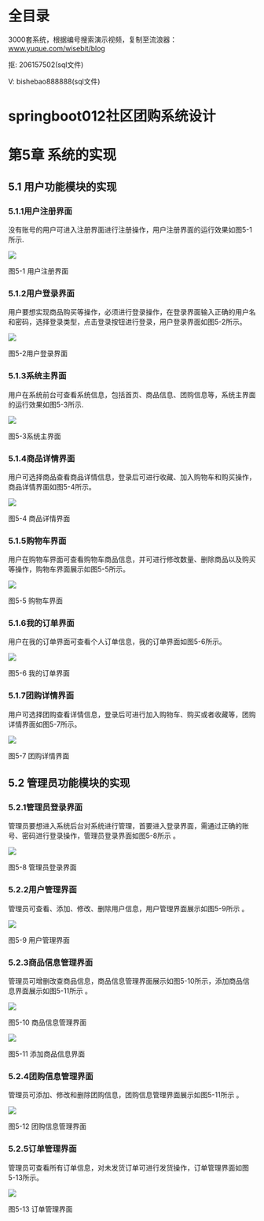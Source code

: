 # 全目录

3000套系统，根据编号搜索演示视频，复制至流浪器：www.yuque.com/wisebit/blog


<p>抠: 206157502(sql文件)</p>
<p>V: bishebao888888(sql文件)</p>

# springboot012社区团购系统设计



# 第5章  系统的实现

## 5.1 用户功能模块的实现
### 5.1.1用户注册界面
没有账号的用户可进入注册界面进行注册操作，用户注册界面的运行效果如图5-1所示.

![](/md/blog.016.png)

图5-1 用户注册界面
### 5.1.2用户登录界面
用户要想实现商品购买等操作，必须进行登录操作，在登录界面输入正确的用户名和密码，选择登录类型，点击登录按钮进行登录，用户登录界面如图5-2所示。

![](/md/blog.017.png)

图5-2用户登录界面
### 5.1.3系统主界面
用户在系统前台可查看系统信息，包括首页、商品信息、团购信息等，系统主界面的运行效果如图5-3所示.

![](/md/blog.018.png)

图5-3系统主界面
### 5.1.4商品详情界面
用户可选择商品查看商品详情信息，登录后可进行收藏、加入购物车和购买操作，商品详情界面如图5-4所示。

![](/md/blog.019.png)

图5-4 商品详情界面
### 5.1.5购物车界面
用户在购物车界面可查看购物车商品信息，并可进行修改数量、删除商品以及购买等操作，购物车界面展示如图5-5所示。

![](/md/blog.020.png)

图5-5 购物车界面
### 5.1.6我的订单界面
用户在我的订单界面可查看个人订单信息，我的订单界面如图5-6所示。

![](/md/blog.021.png)

图5-6 我的订单界面
### 5.1.7团购详情界面
用户可选择团购查看详情信息，登录后可进行加入购物车、购买或者收藏等，团购详情界面如图5-7所示。

![](/md/blog.022.png)

图5-7  团购详情界面
## 5.2 管理员功能模块的实现
### 5.2.1管理员登录界面
管理员要想进入系统后台对系统进行管理，首要进入登录界面，需通过正确的账号、密码进行登录操作，管理员登录界面如图5-8所示 。

![](/md/blog.023.png)

图5-8 管理员登录界面
### 5.2.2用户管理界面
管理员可查看、添加、修改、删除用户信息，用户管理界面展示如图5-9所示 。

![](/md/blog.024.png)

图5-9  用户管理界面
### 5.2.3商品信息管理界面
管理员可增删改查商品信息，商品信息管理界面展示如图5-10所示，添加商品信息界面展示如图5-11所示 。

![](/md/blog.025.png)

图5-10 商品信息管理界面

![](/md/blog.026.png)

图5-11 添加商品信息界面
### 5.2.4团购信息管理界面
管理员可添加、修改和删除团购信息，团购信息管理界面展示如图5-11所示 。

![](/md/blog.027.png)

图5-12 团购信息管理界面
### 5.2.5订单管理界面
管理员可查看所有订单信息，对未发货订单可进行发货操作，订单管理界面如图5-13所示。

![](/md/blog.028.png)

图5-13 订单管理界面













